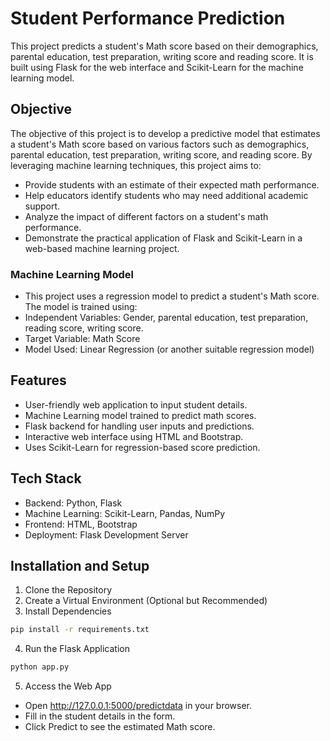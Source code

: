 # Student Performance Prediction

This project predicts a student's Math score based on their demographics, parental education, test preparation, writing score and reading score. It is built using Flask for the web interface and Scikit-Learn for the machine learning model.

## Objective 
The objective of this project is to develop a predictive model that estimates a student's Math score based on various factors such as demographics, parental education, test preparation, writing score, and reading score. By leveraging machine learning techniques, this project aims to:
- Provide students with an estimate of their expected math performance.
- Help educators identify students who may need additional academic support.
- Analyze the impact of different factors on a student's math performance.
- Demonstrate the practical application of Flask and Scikit-Learn in a web-based machine learning project.

### Machine Learning Model
- This project uses a regression model to predict a student's Math score. The model is trained using:
- Independent Variables: Gender, parental education, test preparation, reading score, writing score.
- Target Variable: Math Score
- Model Used: Linear Regression (or another suitable regression model)

## Features
- User-friendly web application to input student details.
- Machine Learning model trained to predict math scores.
- Flask backend for handling user inputs and predictions.
- Interactive web interface using HTML and Bootstrap.
- Uses Scikit-Learn for regression-based score prediction.

## Tech Stack
- Backend: Python, Flask
- Machine Learning: Scikit-Learn, Pandas, NumPy
- Frontend: HTML, Bootstrap
- Deployment: Flask Development Server


## Installation and Setup

1. Clone the Repository
2. Create a Virtual Environment (Optional but Recommended)
3. Install Dependencies
```bash
pip install -r requirements.txt
```
4. Run the Flask Application
```bash
python app.py
```
5. Access the Web App

- Open http://127.0.0.1:5000/predictdata in your browser.
- Fill in the student details in the form.
- Click Predict to see the estimated Math score.


